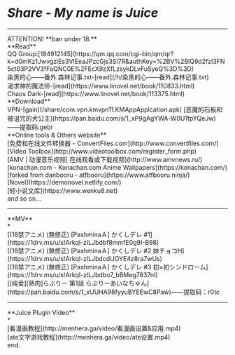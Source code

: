 # *Share - My name is Juice*
<hr>
ATTENTION!
**ban under 18.**
<br>
**Read**
<br>
QQ Group:[184912145](https://qm.qq.com/cgi-bin/qm/qr?k=d0mKz1JwvgziEs3VlEeaJPzcGjs3Sl7R&authKey=%2BV%2BlQ9d2fzl3FN5ct03P2VV3fFaQNC0E%2FEcX9zXfLzsykDLvFuSyeQ%3D%3D)
<br>
染黑的心——番外.森林记事.txt-[read](/h/染黑的心——番外.森林记事.txt)
<br>
渴求神的魔法师-[read](https://www.linovel.net/book/110833.html)
<br>
Chaos Dark-[read](https://www.linovel.net/book/113375.html)
<br>
**Download**
<br>
VPN-[gain](/share/com.vpn.kmvpn11.KMAppApplcation.apk)
[恶魔的石板和被诅咒的犬公主](https://pan.baidu.com/s/1_xP9gAgYWA-W0U1fpYQeJw)——提取码:gebi
<br>
**Online tools & Others website**
<br>
[免费和在线文件转换器 - ConvertFiles.com](http://www.convertfiles.com/)
<br>
[Video Toolbox](http://www.videotoolbox.com/register_form.php)
<br>
[AMV | 动漫音乐视频| 在线观看或下载视频](http://www.amvnews.ru/)
<br>
[konachan.com - Konachan.com Anime Wallpapers](https://konachan.com/)
<br>
[forked from danbooru - atfbooru](https://www.atfbooru.ninja/)
<br>
[Novel](https://demonovel.netlify.com/)
<br>
[轻小说文库](https://www.wenku8.net)
<br>
and so on...
<hr>
**MV**
<br>
*
<br>
[(18禁アニメ) (無修正) [PashminaＡ] かくしデレ #1](https://1drv.ms/u/s!Arkql-zILJbdbf8mmfE0g9I-B98)
<br>
[(18禁アニメ) (無修正) [PashminaＡ] かくしデレ #2 妹チョコH](https://1drv.ms/u/s!Arkql-zILJbdcdUOYE4z8ra7wUs)
<br>
[(18禁アニメ) (無修正) [PashminaＡ] かくしデレ #3 初×初シンドローム](https://1drv.ms/u/s!Arkql-zILJbdbo7_bBMeg7837nI)
<br>
[[纯爱][熟肉]らぶりー 第1話 らぶりーあいなちゃん](https://pan.baidu.com/s/1_xUUHA98fyyuBYEEwC8Paw)——提取码：r0tc
<hr>
**Juice Plugin Video**
<br>
*
<br>
[看漫画教程](http://menhera.ga/video/看漫画设置&应用.mp4)
<br>
[ate文字游戏教程](http://menhera.ga/video/ate设置.mp4)
<br>
end.
